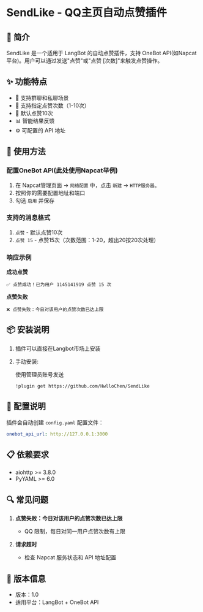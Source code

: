 # SendLike - QQ主页自动点赞插件

## 📖 简介

SendLike 是一个适用于 LangBot 的自动点赞插件，支持 OneBot API(如Napcat 平台)。用户可以通过发送"点赞"或"点赞 [次数]"来触发点赞操作。

## ✨ 功能特点

- 🎯 支持群聊和私聊场景
- 🔢 支持指定点赞次数（1-10次）
- 🔄 默认点赞10次
- 📊 智能结果反馈
- ⚙️ 可配置的 API 地址

## 🚀 使用方法

### 配置OneBot API(此处使用Napcat举例)

1. 在 Napcat管理页面 -> `网络配置` 中，点击 `新建` -> `HTTP服务器`。
2. 按照你的需要配置地址和端口
3. 勾选 `启用` 并保存

### 支持的消息格式

1. `点赞` - 默认点赞10次
2. `点赞 15` - 点赞15次（次数范围：1-20，超出20按20次处理）

### 响应示例

**成功点赞**
```
✅ 点赞成功！已为用户 1145141919 点赞 15 次
```

**点赞失败**
```
❌ 点赞失败：今日对该用户的点赞次数已达上限
```

## 📦 安装说明

1. 插件可以直接在Langbot市场上安装
2. 手动安装:

   使用管理员账号发送
   ```
   !plugin get https://github.com/HwlloChen/SendLike
   ```

## 🔧 配置说明

插件会自动创建 `config.yaml` 配置文件：

```yaml
onebot_api_url: http://127.0.0.1:3000
```

## 📋 依赖要求

- aiohttp >= 3.8.0
- PyYAML >= 6.0

## 🔍 常见问题

1. **点赞失败：今日对该用户的点赞次数已达上限**
   - QQ 限制，每日对同一用户点赞次数有上限

2. **请求超时**
   - 检查 Napcat 服务状态和 API 地址配置

## 📄 版本信息

- 版本：1.0
- 适用平台：LangBot + OneBot API